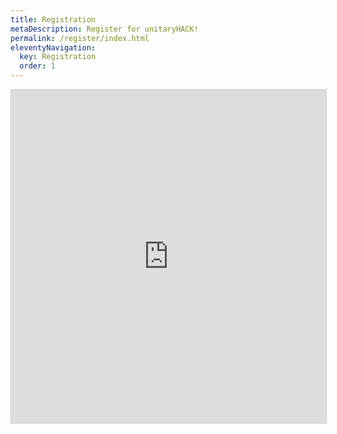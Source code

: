 ```yaml
---
title: Registration
metaDescription: Register for unitaryHACK!
permalink: /register/index.html
eleventyNavigation:
  key: Registration
  order: 1
---
```


<iframe class="airtable-embed" src="https://airtable.com/embed/apppeZIiaDZ7dgNya/pag7CoNawqpRfN6Oo/form" frameborder="0" onmousewheel="" width="100%" height="533" style="background: transparent; border: 1px solid #ccc;"></iframe>
